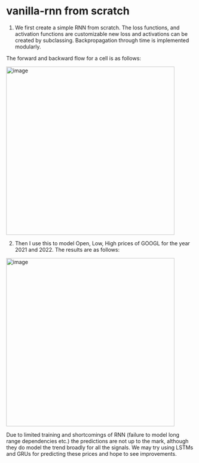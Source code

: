 # vanilla-rnn from scratch

1. We first create a simple RNN from scratch. The loss functions, and activation functions are customizable new loss and activations can be created by subclassing. Backpropagation through time is implemented modularly.

  The forward and backward flow for a cell is as follows: 
  
<img width="450" alt="image" src="https://github.com/samarthsingla/rnn-from-scratch/assets/25768584/1e7d5e77-08ef-4e29-b12e-f5ccdf02ed25">

2. Then I use this to model Open, Low, High prices of GOOGL for the year 2021 and 2022.
The results are as follows:

<img width="450" alt="image" src="https://github.com/samarthsingla/rnn-from-scratch/assets/25768584/f9eb3797-60f6-47c7-a8af-3b290698f83e">

Due to limited training and shortcomings of RNN (failure to model long range dependencies etc.) the predictions are not up to the mark, although they do model the trend broadly for all the signals.
We may try using LSTMs and GRUs for predicting these prices and hope to see improvements.

